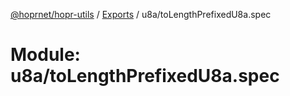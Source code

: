 [@hoprnet/hopr-utils](../README.md) / [Exports](../modules.md) / u8a/toLengthPrefixedU8a.spec

# Module: u8a/toLengthPrefixedU8a.spec
